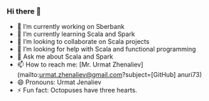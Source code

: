 ### Hi there 👋

- 🔭 I’m currently working on Sberbank
- 🌱 I’m currently learning Scala and Spark
- 👯 I’m looking to collaborate on Scala projects
- 🤔 I’m looking for help with Scala and functional programming
- 💬 Ask me about Scala and Spark
- 📫 How to reach me: [Mr. Urmat Zhenaliev](mailto:urmat.zhenaliev@gmail.com?subject=[GitHub] anuri73)
- 😄 Pronouns: Urmat Jenaliev
- ⚡ Fun fact: Octopuses have three hearts.
